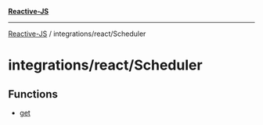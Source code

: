 [**Reactive-JS**](../../../README.md)

***

[Reactive-JS](../../../README.md) / integrations/react/Scheduler

# integrations/react/Scheduler

## Functions

- [get](functions/get.md)
